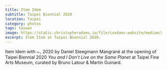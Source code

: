 ```yaml
---
title: Item Idem
subtitle: Taipei Biennial 2020
location: Taipei
category: photos
tags: taiwan
image: https://static.christopheradams.io/file/cxadams-website/medium/albums/2020/20201121-1920_Taipei_TFAM/20201121-1920_Taipei_TFAM_L1004529-0.jpg
excerpt: Item Item at Taipei Biennial 2020.
---
```


Item Idem with ⧜, 2020 by Daniel Steegmann Mangrané at the opening of Taipei Biennial 2020 *You and I Don’t Live on the Same Planet* at Taipei Fine Arts Museum, curated by Bruno Latour & Martin Guinard.
